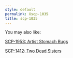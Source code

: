 ```yaml
---
style: default
permalink: Xscp-1035
title: scp-1035
---
```

You may also like:

[SCP-1953: Artist Stomach Bugs](http://scp-wiki.net/scp-1953)

[SCP-1412: Two Dead Sisters](http://scp-wiki.net/scp-1412)

